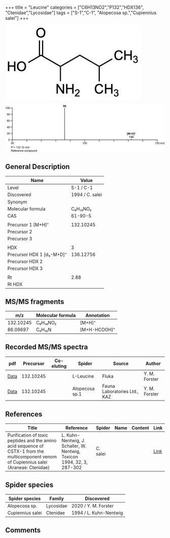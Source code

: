 +++
title = "Leucine"
categories = ["C6H13NO2","P132","HDX136",
"Ctenidae","Lycosidae"]
tags = ["S-1","C-1",
"Alopecosa sp.","Cupiennius salei"]
+++

![](/img/Leucine.png)

![](/img_MSMS/132_Leucine.png)

## General Description

| Name                      | Value           |
|---------------------------|-----------------|
| Level                     | S-1 / C-1               |
| Discovered                | 1994 / C. salei |
| Synonym                   |                 |
| Molecular formula         | C₆H₁₃NO₂        |
| CAS                       | 61-90-5         |
|                           |                 |
| Precursor 1 [M+H]⁺        | 132.10245       |
| Precursor 2               |                 |
| Precursor 3               |                 |
|                           |                 |
| HDX                       | 3               |
| Precursor HDX 1 [d₃-M+D]⁺ | 136.12756       |
| Precursor HDX 2           |                 |
| Precursor HDX 3           |                 |
|                           |                 |
| Rt                        | 2.88            |
| Rt HDX                    |                 |

## MS/MS fragments

| m/z       | Molecular formula | Annotation       |
|-----------|-------------------|------------------|
| 132.10245 | C₆H₁₄NO₂          | [M+H]⁺           |
| 86.09697  | C₅H₁₂N            | [M+H-HCOOH]⁺     |

## Recorded MS/MS spectra

| pdf                               | Precursor | Co-eluting | Spider    | Source | Author        |
|-----------------------------------|-----------|------------|-----------|--------|---------------|
| [Data](/pdf/132_Leucine_2-88.pdf) | 132.10245 |            | L-Leucine | Fluka  | Y. M. Forster |
| [Data](/pdf/Alopecosa-sp1/132_Leucine_Al-sp1.pdf) | 132.10245 |           | Alopecosa sp.1 | Fauna Laboratories Ltd., KAZ | Y. M. Forster |

## References

| Title                                                                                                                                      | Reference                                                                        | Spider        | Name | Content              | Link                                                         |
|--------------------------------------------------------------------------------------------------------------------------------------------|----------------------------------------------------------------------------------|---------------|------|----------------------|--------------------------------------------------------------|
| Purification of toxic peptides and the amino acid sequence of CSTX-1 from the multicomponent venom of Cupiennius salei (Araneae: Ctenidae) | L. Kuhn-Nentwig, J. Schaller, W. Nentwig, Toxicon 1994, 32, 3, 287-302           | C. salei      |      |                      | [Link](https://doi.org/10.1016/0041-0101(94)90082-5)                 |

## Spider species

| Spider species   | Family   | Discovered             |
|------------------|----------|------------------------|
| Alopecosa sp. | Lycosidae | 2020 / Y. M. Forster |
| Cupiennius salei | Ctenidae | 1994 / L. Kuhn-Nentwig |

## Comments